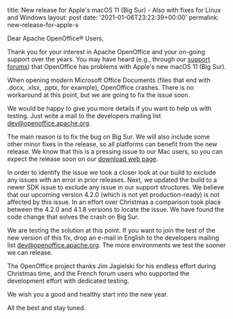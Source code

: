 title: New release for Apple's macOS 11 (Big Sur) - Also with fixes for Linux and  Windows
layout: post
date: '2021-01-06T23:22:39+00:00'
permalink: new-release-for-apple-s

<p>Dear Apache OpenOffice® Users,</p><p>Thank you for your interest in Apache OpenOffice and your on-going support over the years. You may have heard (e.g., through our <a href="https://forum.openoffice.org/" class="external-link" rel="nofollow">support forums</a>) that OpenOffice has problems with Apple's new macOS 11 (Big Sur).</p><p>When opening modern Microsoft Office Documents (files that end with .docx, .xlsx, .pptx, for example), OpenOffice crashes. There is no workaround at this point, but we are going to fix the issue soon.</p><p>We would be happy to give you more details if you want to help us with testing. Just write a mail to the developers mailing list <a href="mailto:dev@openoffice.apache.org" class="external-link" rel="nofollow">dev@openoffice.apache.org</a>.</p><p>The main reason is to fix the bug on Big Sur. We will also include some other minor fixes in the release, so all platforms can benefit from the new release. We know that this is a pressing issue to our Mac users, so you can expect the release soon on our <a href="https://www.openoffice.org/download/" class="external-link" rel="nofollow">download web page</a>.</p><p>In order to identify the issue we took a closer look at our build to exclude any issues with an error in prior releases. Next, we updated the build to a newer SDK issue to exclude&nbsp;any issue in our support structures. We believe that our upcoming version 4.2.0 (which is not yet production-ready) is not affected by this issue. In an effort over Christmas a comparison took place between the 4.2.0 and 4.1.8 versions to locate the issue. We have found the code change that solves the crash on Big Sur.</p><p>We are testing the solution at this point. If you want to join the test of the new version of this fix, drop an e-mail in English to the developers mailing list <a href="mailto:dev@openoffice.apache.org" class="external-link" rel="nofollow">dev@openoffice.apache.org</a>. The more environments we test the sooner we can release.</p><p>The OpenOffice project thanks Jim Jagielski for his endless effort during Christmas time, and the French forum users who supported the development effort with&nbsp;dedicated testing.</p><p>We wish you a good and healthy start into the new year.
</p><p>All the best and stay tuned.</p>
